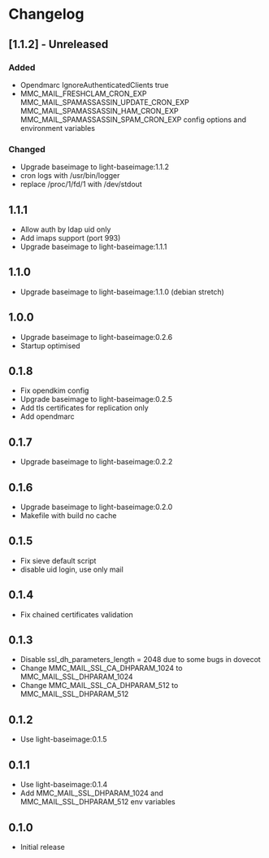 # Changelog

## [1.1.2] - Unreleased
### Added
  - Opendmarc IgnoreAuthenticatedClients true
  - MMC_MAIL_FRESHCLAM_CRON_EXP MMC_MAIL_SPAMASSASSIN_UPDATE_CRON_EXP MMC_MAIL_SPAMASSASSIN_HAM_CRON_EXP MMC_MAIL_SPAMASSASSIN_SPAM_CRON_EXP  config options and environment variables

### Changed
  - Upgrade baseimage to light-baseimage:1.1.2
  - cron logs with /usr/bin/logger
  - replace /proc/1/fd/1 with /dev/stdout

## 1.1.1
  - Allow auth by ldap uid only
  - Add imaps support (port 993)
  - Upgrade baseimage to light-baseimage:1.1.1

## 1.1.0
  - Upgrade baseimage to light-baseimage:1.1.0 (debian stretch)

## 1.0.0
  - Upgrade baseimage to light-baseimage:0.2.6
  - Startup optimised

## 0.1.8
  - Fix opendkim config
  - Upgrade baseimage to light-baseimage:0.2.5
  - Add tls certificates for replication only
  - Add opendmarc

## 0.1.7
  - Upgrade baseimage to light-baseimage:0.2.2

## 0.1.6
  - Upgrade baseimage to light-baseimage:0.2.0
  - Makefile with build no cache

## 0.1.5
  - Fix sieve default script
  - disable uid login, use only mail

## 0.1.4
  - Fix chained certificates validation

## 0.1.3
  - Disable ssl_dh_parameters_length = 2048 due to some bugs in dovecot
  - Change MMC_MAIL_SSL_CA_DHPARAM_1024 to MMC_MAIL_SSL_DHPARAM_1024
  - Change MMC_MAIL_SSL_CA_DHPARAM_512 to MMC_MAIL_SSL_DHPARAM_512

## 0.1.2
  - Use light-baseimage:0.1.5

## 0.1.1
  - Use light-baseimage:0.1.4
  - Add MMC_MAIL_SSL_DHPARAM_1024 and MMC_MAIL_SSL_DHPARAM_512 env variables

## 0.1.0
  - Initial release
